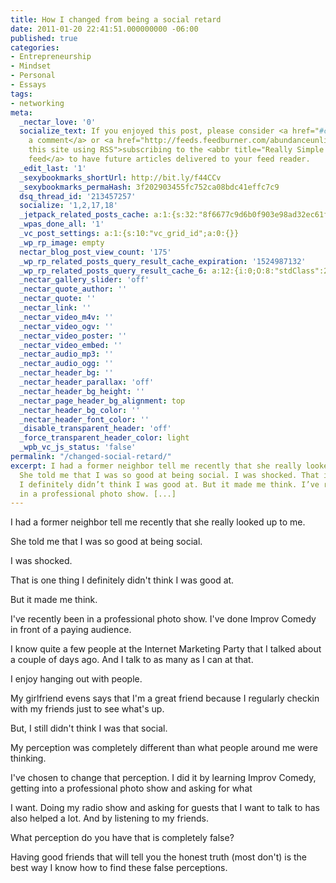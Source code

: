 ```yaml
---
title: How I changed from being a social retard
date: 2011-01-20 22:41:51.000000000 -06:00
published: true
categories:
- Entrepreneurship
- Mindset
- Personal
- Essays
tags:
- networking
meta:
  _nectar_love: '0'
  socialize_text: If you enjoyed this post, please consider <a href="#comments">leaving
    a comment</a> or <a href="http://feeds.feedburner.com/abundanceunlimited" title="Syndicate
    this site using RSS">subscribing to the <abbr title="Really Simple Syndication">RSS</abbr>
    feed</a> to have future articles delivered to your feed reader.
  _edit_last: '1'
  _sexybookmarks_shortUrl: http://bit.ly/f44CCv
  _sexybookmarks_permaHash: 3f202903455fc752ca08bdc41effc7c9
  dsq_thread_id: '213457257'
  socialize: '1,2,17,18'
  _jetpack_related_posts_cache: a:1:{s:32:"8f6677c9d6b0f903e98ad32ec61f8deb";a:2:{s:7:"expires";i:1457744019;s:7:"payload";a:3:{i:0;a:1:{s:2:"id";i:1278;}i:1;a:1:{s:2:"id";i:293;}i:2;a:1:{s:2:"id";i:4500;}}}}
  _wpas_done_all: '1'
  _vc_post_settings: a:1:{s:10:"vc_grid_id";a:0:{}}
  _wp_rp_image: empty
  nectar_blog_post_view_count: '175'
  _wp_rp_related_posts_query_result_cache_expiration: '1524987132'
  _wp_rp_related_posts_query_result_cache_6: a:12:{i:0;O:8:"stdClass":2:{s:7:"post_id";s:4:"3568";s:5:"score";s:18:"24.908803217400425";}i:1;O:8:"stdClass":2:{s:7:"post_id";s:4:"2105";s:5:"score";s:18:"19.888496351988934";}i:2;O:8:"stdClass":2:{s:7:"post_id";s:4:"1540";s:5:"score";s:17:"18.21517742760229";}i:3;O:8:"stdClass":2:{s:7:"post_id";s:4:"2991";s:5:"score";s:18:"17.981258286452917";}i:4;O:8:"stdClass":2:{s:7:"post_id";s:4:"4500";s:5:"score";s:17:"17.48248047300003";}i:5;O:8:"stdClass":2:{s:7:"post_id";s:4:"1251";s:5:"score";s:18:"17.367208215823986";}i:6;O:8:"stdClass":2:{s:7:"post_id";s:3:"585";s:5:"score";s:18:"17.344350824187913";}i:7;O:8:"stdClass":2:{s:7:"post_id";s:3:"338";s:5:"score";s:17:"17.18701801448363";}i:8;O:8:"stdClass":2:{s:7:"post_id";s:4:"1830";s:5:"score";s:18:"16.989679646026318";}i:9;O:8:"stdClass":2:{s:7:"post_id";s:4:"4439";s:5:"score";s:17:"16.80853401517864";}i:10;O:8:"stdClass":2:{s:7:"post_id";s:4:"2734";s:5:"score";s:18:"16.611653869585655";}i:11;O:8:"stdClass":2:{s:7:"post_id";s:4:"3468";s:5:"score";s:18:"15.997603798956723";}}
  _nectar_gallery_slider: 'off'
  _nectar_quote_author: ''
  _nectar_quote: ''
  _nectar_link: ''
  _nectar_video_m4v: ''
  _nectar_video_ogv: ''
  _nectar_video_poster: ''
  _nectar_video_embed: ''
  _nectar_audio_mp3: ''
  _nectar_audio_ogg: ''
  _nectar_header_bg: ''
  _nectar_header_parallax: 'off'
  _nectar_header_bg_height: ''
  _nectar_page_header_bg_alignment: top
  _nectar_header_bg_color: ''
  _nectar_header_font_color: ''
  _disable_transparent_header: 'off'
  _force_transparent_header_color: light
  _wpb_vc_js_status: 'false'
permalink: "/changed-social-retard/"
excerpt: I had a former neighbor tell me recently that she really looked up to me.
  She told me that I was so good at being social. I was shocked. That is one thing
  I definitely didn’t think I was good at. But it made me think. I’ve recently been
  in a professional photo show. [...]
---
```

<div id="_mcePaste">
<p>I had a former neighbor tell me recently that she really looked up to me.

She told me that I was so good at being social.

I was shocked.

That is one thing I definitely didn't think I was good at.

But it made me think.

I've recently been in a professional photo show. I've done Improv Comedy in front of a paying audience.

I know quite a few people at the Internet Marketing Party that I talked about a couple of days ago. And I talk to as many as I can at that.

I enjoy hanging out with people.

My girlfriend evens says that I'm a great friend because I regularly checkin with my friends just to see what's up.

But, I still didn't think I was that social.

My perception was completely different than what people around me were thinking.

I've chosen to change that perception. I did it by learning Improv Comedy, getting into a professional photo show and asking for what

I want. Doing my radio show and asking for guests that I want to talk to has also helped a lot. And by listening to my friends.

What perception do you have that is completely false?

Having good friends that will tell you the honest truth (most don't) is the best way I know how to find these false perceptions.</p>
</div>
